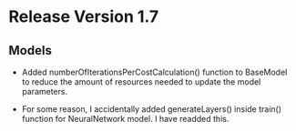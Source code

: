 # Release Version 1.7

## Models

* Added numberOfIterationsPerCostCalculation() function to BaseModel to reduce the amount of resources needed to update the model parameters.

* For some reason, I accidentally added generateLayers() inside train() function for NeuralNetwork model. I have readded this. 
